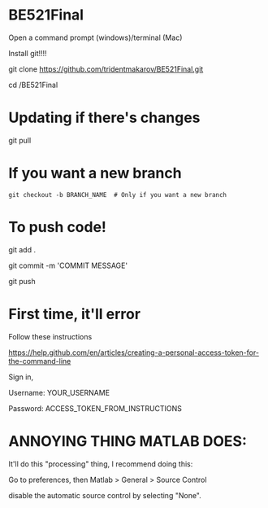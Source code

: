 # BE521Final

Open a command prompt (windows)/terminal (Mac)

Install git!!!!

git clone https://github.com/tridentmakarov/BE521Final.git

cd /BE521Final

# Updating if there's changes

git pull

# If you want a new branch
	git checkout -b BRANCH_NAME  # Only if you want a new branch


# To push code!

git add .

git commit -m 'COMMIT MESSAGE'

git push


# First time, it'll error

Follow these instructions

https://help.github.com/en/articles/creating-a-personal-access-token-for-the-command-line

Sign in, 

Username: YOUR_USERNAME

Password: ACCESS_TOKEN_FROM_INSTRUCTIONS


# ANNOYING THING MATLAB DOES:

It'll do this "processing" thing, I recommend doing this:

Go to preferences, then Matlab  > General > Source Control

disable the automatic source control by selecting "None".

